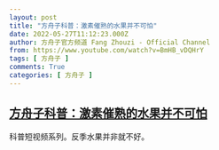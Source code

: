 ```yaml
---
layout: post
title: "方舟子科普：激素催熟的水果并不可怕"
date: 2022-05-27T11:12:23.000Z
author: 方舟子官方频道 Fang Zhouzi - Official Channel
from: https://www.youtube.com/watch?v=BmHB_vDQHrY
tags: [ 方舟子 ]
comments: True
categories: [ 方舟子 ]
---
```

<!--1653649943000-->
[方舟子科普：激素催熟的水果并不可怕](https://www.youtube.com/watch?v=BmHB_vDQHrY)
------

<div>
科普短视频系列。反季水果并非就不好。
</div>

